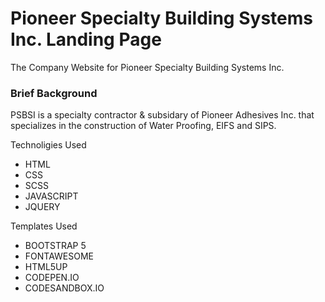 # Pioneer Specialty Building Systems Inc. Landing Page
The Company Website for Pioneer Specialty Building Systems Inc. 

### Brief Background
PSBSI is a specialty contractor & subsidary of Pioneer Adhesives Inc. that specializes in the construction of Water Proofing, EIFS and SIPS.

Technoligies Used
  - HTML
  - CSS
  - SCSS
  - JAVASCRIPT
  - JQUERY

Templates Used
  - BOOTSTRAP 5
  - FONTAWESOME
  - HTML5UP
  - CODEPEN.IO
  - CODESANDBOX.IO
